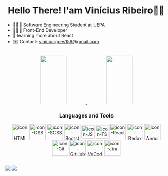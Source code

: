 <div align="center">
<h1>Hello There! I'am Vinícius Ribeiro👋😄</h1>
  </div>

- 👨🏻‍🎓 Software Engineering Student at <a href="https://www.uepa.br/" target="_blank">UEPA</a>
- 👨🏻‍💻 Front-End Developer
- 🌱 learning more about React
- ✉️ Contact: viniciusgoes159@gmail.com

<br>

<div align="center">
<a href="https://github.com/duribeiro">
<img width="40%" height="150vh" src="https://github-readme-stats.vercel.app/api?username=Viniciusrbr&count_private=true&include_all_commits=true&show_icons=true&theme=react&hide_border=false&show_owner=true"/>
<img width="40%" height="150vh" src="https://github-readme-stats.vercel.app/api/top-langs/?username=Viniciusrbr&theme=react&hide_border=false&&layout=compact"/>
</a>
</div>

<!-- <h2 align="center"> <a href="https://viniciusrbr.github.io/PortifolioPage/" target="_blank">My portfolio page</h2> -->
 
<h3 align="center">Languages and Tools</h3>

<div align="center">
  <img align="center" alt="icon-HTML"       src="https://cdn.jsdelivr.net/gh/devicons/devicon/icons/html5/html5-plain-wordmark.svg" width="50" height="50">
  <img align="center" alt="icon-CSS"        src="https://cdn.jsdelivr.net/gh/devicons/devicon/icons/css3/css3-plain-wordmark.svg" width="50" height="50">
  <img align="center" alt="icon-SCSS"        src="https://cdn.jsdelivr.net/gh/devicons/devicon/icons/sass/sass-original.svg" width="50" height="50">
  <img align="center" alt="icon-Bootstrap"  src="https://cdn.jsdelivr.net/gh/devicons/devicon/icons/bootstrap/bootstrap-original.svg" width="50" height="50">
  <img align="center" alt="icon-JS"         src="https://cdn-icons-png.flaticon.com/512/5968/5968292.png" width="40" height="40">
  <img align="center" alt="icon-TS"         src="https://cdn-icons-png.flaticon.com/512/5968/5968381.png" width="40" height="40">
  <img align="center" alt="icon-React"      src="https://cdn.jsdelivr.net/gh/devicons/devicon/icons/react/react-original.svg"  width="50" height="50">
  <img align="center" alt="icon-Redux"      src="https://cdn.jsdelivr.net/gh/devicons/devicon/icons/redux/redux-original.svg"  width="50" height="50">
 <!-- <img align="center" alt="icon-Next"      src="https://cdn.jsdelivr.net/gh/devicons/devicon/icons/nextjs/nextjs-original.svg"  width="50" height="50">-->
  <img align="center" alt="icon-Angular"    src="https://cdn.jsdelivr.net/gh/devicons/devicon/icons/angularjs/angularjs-plain.svg"  width="50" height="50">
</div>

<div align="center">
  <img align="center" alt="icon-Git"        src="https://cdn.jsdelivr.net/gh/devicons/devicon/icons/git/git-original.svg" width="50" height="50">
  <img align="center" alt="icon-GitHub"     src="https://cdn.jsdelivr.net/gh/devicons/devicon/icons/github/github-original.svg" width="50" height="50">
  <img align="center" alt="icon-VsCode"     src="https://cdn.jsdelivr.net/gh/devicons/devicon/icons/vscode/vscode-original.svg" width="50" height="50">
  <img align="center" alt="icon-Jira"     src="https://cdn.jsdelivr.net/gh/devicons/devicon/icons/jira/jira-original-wordmark.svg" width="50" height="50">
</div>
  
##

<a href = "mailto:viniciusgoes159@gmail.com"><img src="https://img.shields.io/badge/-Gmail-%23333?style=for-the-badge&logo=gmail&logoColor=white" target="_blank"></a>
<a href="https://www.linkedin.com/in/viniciusrbr/" target="_blank"><img src="https://img.shields.io/badge/-LinkedIn-%230077B5?style=for-the-badge&logo=linkedin&logoColor=white" target="_blank"></a>
